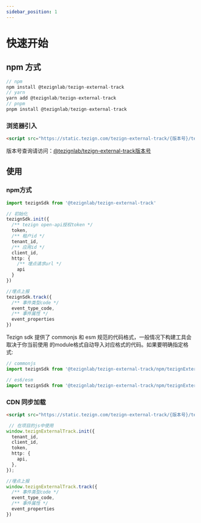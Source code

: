 ```yaml
---
sidebar_position: 1
---
```

 # 快速开始

 ## npm 方式

```typescript
// npm
npm install @tezignlab/tezign-external-track
// yarn
yarn add @tezignlab/tezign-external-track
// pnpm 
pnpm install @tezignlab/tezign-external-track
```



### 浏览器引入
```html
<script src="https://static.tezign.com/tezign-external-track/{版本号}/tezignExternalTrack.browser.min.js" ></script>
```
版本号查询请访问：[@tezignlab/tezign-external-track版本号](https://static.tezign.com/tezign-external-track/version.json "@tezignlab/tezign-external-track版本号")


## 使用

### npm方式
```typescript
import tezignSdk from '@tezignlab/tezign-external-track'

// 初始化
tezignSdk.init({
  /** tezign open-api授权token */
  token,
  /** 租户id */ 
  tenant_id,
  /** 应用id */
  client_id,
  http: {
    /** 埋点请求url */
    api
  }
})

//埋点上报
tezignSdk.track({
  /** 事件类型code */
  event_type_code,
  /** 事件属性 */
  event_properties
})

```

Tezign sdk 提供了 commonjs 和 esm 规范的代码格式，一般情况下构建工具会取决于你当前使用  的module格式自动导入对应格式的代码。如果要明确指定格式:
```typescript
// commonjs
import tezignSdk from '@tezignlab/tezign-external-track/npm/tezignExternalTrack.cjs'

// es6/esm
import tezignSdk from '@tezignlab/tezign-external-track/npm/tezignExternalTrack.mjs'  
```

### CDN 同步加载
```html
<script src="https://static.tezign.com/tezign-external-track/{版本号}/tezignExternalTrack.browser.min.js" ></script>
```

```typescript
 // 在项目的js中使用
window.tezignExternalTrack.init({
  tenant_id,
  client_id,
  token,
  http: {
    api,
  },
});

//埋点上报
window.tezignExternalTrack.track({
  /** 事件类型code */
  event_type_code,
  /** 事件属性 */
  event_properties
})

```

